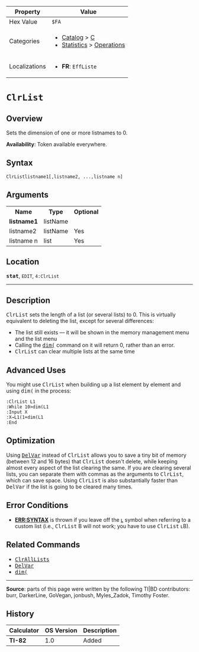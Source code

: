 | Property      | Value |
|---------------|-------|
| Hex Value     | `$FA`|
| Categories    | <ul><li>[Catalog](<../categories/Catalog.md>) > [C](<../categories/Catalog.md#C>)</li><li>[Statistics](<../categories/Statistics.md>) > [Operations](<../categories/Statistics.md#Operations>)</li></ul> |
| Localizations | <ul><li><b>FR</b>: `EffListe `</li></ul> |

# `ClrList `

## Overview
Sets the dimension of one or more listnames to 0.


<b>Availability</b>: Token available everywhere.

## Syntax
`ClrListlistname1[,listname2, ...,listname n]`

## Arguments
<table>
<tr><th>Name</th><th>Type</th><th>Optional</th></tr>

<tr><td><b>listname1</b></td><td>listName</td><td></td></tr>

<tr><td>listname2</td><td>listName</td><td>Yes</td></tr>

<tr><td>listname n</td><td>list</td><td>Yes</td></tr>

</table>

## Location
<tt><kbd><b>stat</b></kbd></tt>, `EDIT`, `4:ClrList`
<hr>

## Description

<tt>ClrList</tt> sets the length of a list (or several lists) to 0. This is virtually equivalent to deleting the list, except for several differences:

*   The list still exists — it will be shown in the memory management menu and the list menu
*   Calling the <tt><a href="dim(.md">dim(</a></tt> command on it will return 0, rather than an error.
*   <tt>ClrList</tt> can clear multiple lists at the same time

## Advanced Uses

You might use <tt>ClrList</tt> when building up a list element by element and using <tt>dim(</tt> in the process:

```ti-basic
:ClrList L1
:While 10>dim(L1
:Input X
:X→L1(1+dim(L1
:End
```

## Optimization

Using <tt><a href="DelVar.md">DelVar</a></tt> instead of <tt>ClrList</tt> allows you to save a tiny bit of memory (between 12 and 16 bytes) that <tt>ClrList</tt> doesn't delete, while keeping almost every aspect of the list clearing the same. If you are clearing several lists, you can separate them with commas as the arguments to <tt>ClrList</tt>, which can save space. Using <tt>ClrList</tt> is also substantially faster than <tt>DelVar</tt> if the list is going to be cleared many times.

## Error Conditions

*   **[ERR:SYNTAX](errors#syntax)** is thrown if you leave off the [ʟ](l) symbol when referring to a custom list (i.e., <tt>ClrList</tt> B will not work; you have to use <tt>ClrList</tt> ʟB).

## Related Commands

*   <tt><a href="ClrAllLists.md">ClrAllLists</a></tt>
*   <tt><a href="DelVar.md">DelVar</a></tt>
*   <tt><a href="dim(.md">dim(</a></tt>

* * *

**Source**: parts of this page were written by the following TI|BD contributors: burr, DarkerLine, GoVegan, jonbush, Myles_Zadok, Timothy Foster.

## History
| Calculator | OS Version | Description |
|------------|------------|-------------|
| <b>TI-82</b> | 1.0 | Added |


